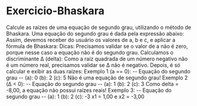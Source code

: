 # Exercicio-Bhaskara
Calcule as raízes de uma equação de segundo grau, utilizando o método de Bhaskara. Uma equação do segundo grau é dada pela expressão abaixo: Assim, devemos receber do usuário os valores de a, b e c, e aplicar a fórmula de Bhaskara: Dicas: Precisamos validar se o valor de a não é zero, porque nesse caso a equação não é do segundo grau. Calculamos o discriminante Δ (delta): Como a raiz quadrada de um número negativo não é um número real, precisamos validar se Δ não é negativo. Depois, é só calcular e exibir as duas raízes: Exemplo 1 (a == 0): -- Equação do segundo grau -- (a): 0 (b): 2 (c): 5 Não é uma equação de segundo grau! Exemplo 2 (Δ &lt; 0): -- Equação do segundo grau -- (a): 1 (b): 2 (c): 3 Como delta = -8,00, a equação não possui raízes reais! Exemplo 3: -- Equação do segundo grau -- (a): 1 (b): 2 (c): -3 x1 = 1,00 e x2 = -3,00
